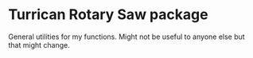 # Turrican Rotary Saw package

General utilities for my functions. Might not be useful to anyone else but that might change.
